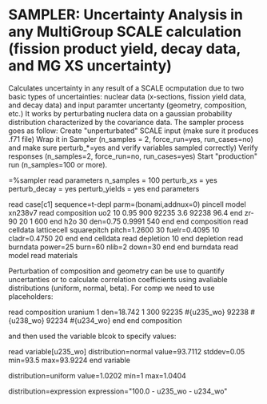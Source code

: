 # SAMPLER: Uncertainty Analysis in any MultiGroup SCALE calculation (fission product yield, decay data, and MG XS uncertainty)

Calculates uncertainty in any result of a SCALE ocmputation due to two basic types of uncertainties: nuclear data (x-sections, fission yield data, and decay data) and input paramter uncertanty (geometry, composition, etc.) It works by perturbating nuclera data on a gaussian probability distribution characterized by the covariance data. The sampler process goes as follow:
Create "unperturbated" SCALE input (make sure it produces .f71 file)
Wrap it in Sampler (n_samples = 2, force_run=yes, run_cases=no) and make sure perturb_*=yes and verify variables sampled correctly)
Verify responses (n_samples=2, force_run=no, run_cases=yes)
Start "production" run (n_samples=100 or more).

=%sampler
read parameters
  n_samples        = 100
  perturb_xs         = yes
  perturb_decay   = yes
  perturb_yields   = yes
end parameters

read case[c1]
  sequence=t-depl  parm=(bonami,addnux=0)
    pincell model
    xn238v7
    read composition
     uo2         10 0.95 900 92235 3.6 92238 96.4   end
     zr-90       20 1 600   end
     h2o         30 den=0.75 0.9991 540   end
    end composition
    read celldata
      latticecell squarepitch pitch=1.2600 30 fuelr=0.4095 10 cladr=0.4750 20 end
    end celldata
    read depletion
      10
    end depletion
    read burndata
      power=25 burn=60 nlib=2 down=30 end
    end burndata
    read model
    read materials

Perturbation of composition and geometry can be use to quantify uncertanties or to calculate correlation coefficients using avaliable distributions (uniform, normal, beta). For comp we need to use placeholders:

read composition
 uranium     1 den=18.742 1 300
                                 92235   #{u235_wo}
                                 92238   #{u238_wo}
                                 92234   #{u234_wo}   end
end composition

and then used the variable blcok to specify values:

read variable[u235_wo]
   distribution=normal
   value=93.7112
   stddev=0.05
   min=93.5
   max=93.9224
end variable

   distribution=uniform
   value=1.0202
   min=1
   max=1.0404

   distribution=expression
   expression="100.0 - u235_wo - u234_wo"

